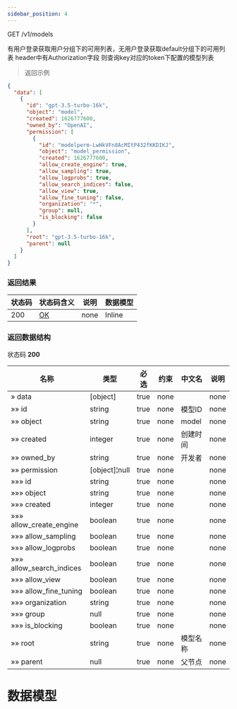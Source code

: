 ```yaml
---
sidebar_position: 4
---
```


GET /v1/models

有用户登录获取用户分组下的可用列表，无用户登录获取default分组下的可用列表
header中有Authorization字段 则查询key对应的token下配置的模型列表

> 返回示例

```json
{
  "data": [
    {
      "id": "gpt-3.5-turbo-16k",
      "object": "model",
      "created": 1626777600,
      "owned_by": "OpenAI",
      "permission": [
        {
          "id": "modelperm-LwHkVFn8AcMItP432fKKDIKJ",
          "object": "model_permission",
          "created": 1626777600,
          "allow_create_engine": true,
          "allow_sampling": true,
          "allow_logprobs": true,
          "allow_search_indices": false,
          "allow_view": true,
          "allow_fine_tuning": false,
          "organization": "*",
          "group": null,
          "is_blocking": false
        }
      ],
      "root": "gpt-3.5-turbo-16k",
      "parent": null
    }
  ]
}
```

### 返回结果

|状态码|状态码含义|说明|数据模型|
|---|---|---|---|
|200|[OK](https://tools.ietf.org/html/rfc7231#section-6.3.1)|none|Inline|

### 返回数据结构

状态码 **200**

|名称|类型|必选|约束|中文名|说明|
|---|---|---|---|---|---|
|» data|[object]|true|none||none|
|»» id|string|true|none|模型ID|none|
|»» object|string|true|none|model|none|
|»» created|integer|true|none|创建时间|none|
|»» owned_by|string|true|none|开发者|none|
|»» permission|[object]¦null|true|none||none|
|»»» id|string|true|none||none|
|»»» object|string|true|none||none|
|»»» created|integer|true|none||none|
|»»» allow_create_engine|boolean|true|none||none|
|»»» allow_sampling|boolean|true|none||none|
|»»» allow_logprobs|boolean|true|none||none|
|»»» allow_search_indices|boolean|true|none||none|
|»»» allow_view|boolean|true|none||none|
|»»» allow_fine_tuning|boolean|true|none||none|
|»»» organization|string|true|none||none|
|»»» group|null|true|none||none|
|»»» is_blocking|boolean|true|none||none|
|»» root|string|true|none|模型名称|none|
|»» parent|null|true|none|父节点|none|

# 数据模型

